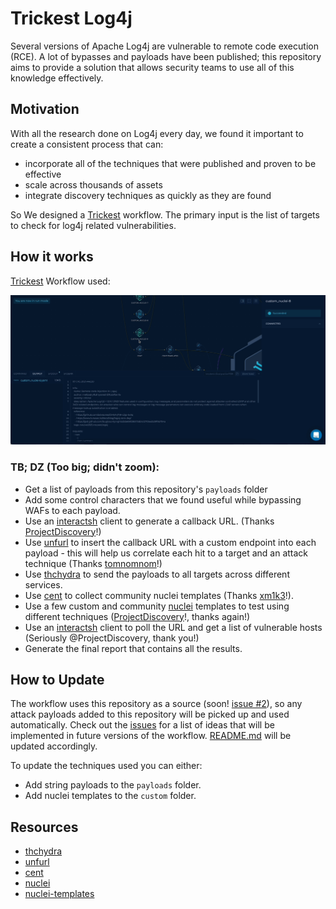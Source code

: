 # Trickest Log4j
Several versions of Apache Log4j are vulnerable to remote code execution (RCE). A lot of bypasses and payloads have been published; this repository aims to provide a solution that allows security teams to use all of this knowledge effectively.

## Motivation
With all the research done on Log4j every day, we found it important to create a consistent process that can:
- incorporate all of the techniques that were published and proven to be effective
- scale across thousands of assets
- integrate discovery techniques as quickly as they are found

So We designed a [Trickest](https://trickest.com) workflow. The primary input is the list of targets to check for log4j related vulnerabilities.

## How it works
[Trickest](https://trickest.com) Workflow used:

![Log4jWorkflow](workflow.gif)

### TB; DZ (Too big; didn't zoom):
- Get a list of payloads from this repository's `payloads` folder
- Add some control characters that we found useful while bypassing WAFs to each payload.
- Use an [interactsh](https://github.com/projectdiscovery/interactsh) client to generate a callback URL. (Thanks [ProjectDiscovery](https://github.com/projectdiscovery)!)
- Use [unfurl](https://github.com/tomnomnom/unfurl) to insert the callback URL with a custom endpoint into each payload - this will help us correlate each hit to a target and an attack technique (Thanks [tomnomnom](https://github.com/tomnomnom)!)
- Use [thchydra](https://github.com/vanhauser-thc/thc-hydra) to send the payloads to all targets across different services.
- Use [cent](https://github.com/xm1k3/cent) to collect community nuclei templates (Thanks [xm1k3](https://github.com/xm1k3)!).
- Use a few custom and community [nuclei](https://github.com/projectdiscovery/nuclei) templates to test using different techniques ([ProjectDiscovery](https://github.com/projectdiscovery)!, thanks again!)
- Use an [interactsh](https://github.com/projectdiscovery/interactsh) client to poll the URL and get a list of vulnerable hosts (Seriously @ProjectDiscovery, thank you!)
- Generate the final report that contains all the results.

## How to Update
The workflow uses this repository as a source (soon! [issue #2](https://github.com/trickest/log4j/issues/2)), so any attack payloads added to this repository will be picked up and used automatically. Check out the [issues](https://github.com/trickest/log4j/issues) for a list of ideas that will be implemented in future versions of the workflow. [README.md](http://README.md) will be updated accordingly.

To update the techniques used you can either:
- Add string payloads to the ```payloads``` folder.
- Add nuclei templates to the ```custom``` folder.

## Resources
- [thchydra](https://github.com/vanhauser-thc/thc-hydra)
- [unfurl](https://github.com/tomnomnom/unfurl)
- [cent](https://github.com/xm1k3/cent)
- [nuclei](https://github.com/projectdiscovery/nuclei)
- [nuclei-templates](https://github.com/projectdiscovery/nuclei-templates)
